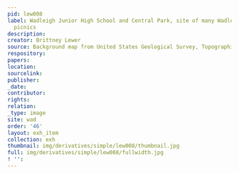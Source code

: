 ```yaml
---
pid: lew008
label: Wadleigh Junior High School and Central Park, site of many Wadleigh alumni
  picnics
description:
creator: Brittney Lewer
source: Background map from United States Geological Survey, Topographical Map, 1966
respository:
papers:
location:
sourcelink:
publisher:
_date:
contributor:
rights:
relation:
_type: image
site: wad
order: '46'
layout: exh_item
collection: exh
thumbnail: img/derivatives/simple/lew008/thumbnail.jpg
full: img/derivatives/simple/lew008/fullwidth.jpg
! '':
---
```

